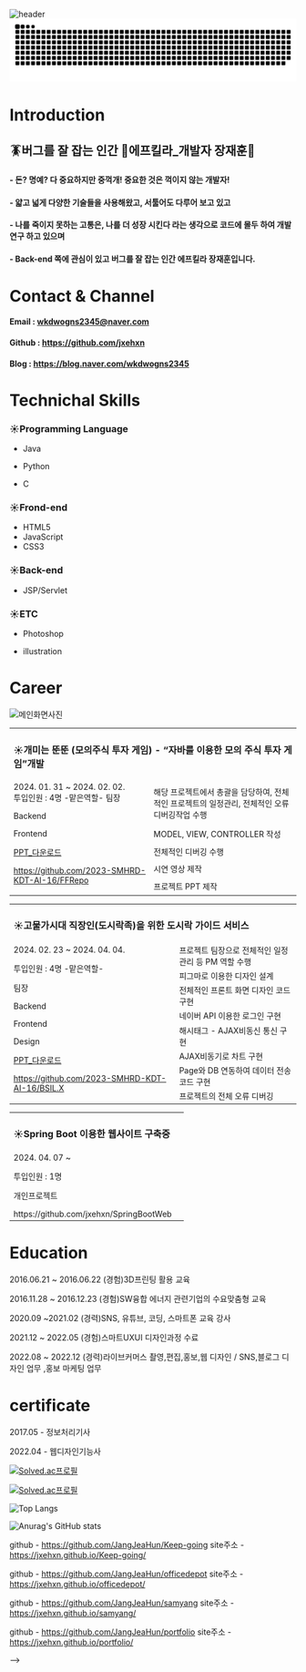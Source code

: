  ![header](https://capsule-render.vercel.app/api?type=waving&color=gradient&height=300&section=header&text=JangJeahun%20&fontSize=90&animation=blinking)
![snake gif](https://github.com/jxehxn/jxehxn/blob/output/github-contribution-grid-snake.svg)

<div align=left>
  
<h1>Introduction</h1>

  ## 🪳버그를 잘 잡는 인간 🔫에프킬라_개발자 장재훈👋 
  
  
  #### - 돈? 명예? 다 중요하지만 중꺽개! 중요한 것은 꺽이지 않는 개발자!
  
  #### - 얇고 넓게 다양한 기술들을 사용해왔고, 서툴어도 다루어 보고 있고

  #### - 나를 죽이지 못하는 고통은, 나를 더 성장 시킨다 라는 생각으로 코드에 몰두 하여 개발 연구 하고 있으며
  
  #### - Back-end 쪽에 관심이 있고 버그를 잘 잡는 인간 에프킬라 장재훈입니다.


<h1>Contact & Channel</h1>

#### Email : wkdwogns2345@naver.com
#### Github : https://github.com/jxehxn
#### Blog :  https://blog.naver.com/wkdwogns2345 

<h1>Technichal Skills</h1>

### ☀️Programming Language
  - Java

  - Python

  - C


### ☀️Frond-end
  - HTML5
  - JavaScript
  - CSS3

### ☀️Back-end
  - JSP/Servlet

### ☀️ETC
  - Photoshop

  - illustration

<h1>Career</h1>

![메인화면사진](https://github.com/jxehxn/jxehxn/assets/26495915/cf5ed74d-5d2a-496c-895e-3c33dd7cde4d)

<table>
<tr> 
 <td colspan=2>
  <h3>
   
  ☀️개미는 뚠뚠 (모의주식 투자 게임) - “자바를 이용한 모의 주식 투자 게임”개발
  </h3>
 </td>

 
</tr>

<tr>
  <td rowspan=5>
  2024. 01. 31 ~ 2024. 02. 02.
   <br>
  투입인원 : 4명
  -맡은역할-
  팀장 
   
  Backend
  
  Frontend
  

  [PPT_다운로드](https://github.com/jxehxn/jxehxn/files/14881691/_PPT_.pptx)
  
  https://github.com/2023-SMHRD-KDT-AI-16/FFRepo


 </td>
 <td>
      해당 프로젝트에서 총괄을 담당하여, 전체적인 프로젝트의 일정관리, 전체적인 오류 디버깅작업 수행
 </td>    
</tr>

<tr>
 <td>
      MODEL, VIEW, CONTROLLER 작성
 </td>    
</tr>

<tr>
 <td>
      전체적인 디버깅 수행
 </td>    
</tr>

<tr>
 <td>
      시연 영상 제작
 </td>    
</tr>

<tr>
 <td>
      프로젝트 PPT 제작
 </td>    
</tr>



<table>
<tr>
 <tr> 
 <td colspan=2>
  <h3>

  ☀️고물가시대 직장인(도시락족)을 위한 도시락 가이드 서비스
  </h3>
 </td>
 
</tr>


<tr>
  <td rowspan=9>
  2024. 02. 23 ~ 2024. 04. 04.
   
  투입인원 : 4명
  -맡은역할-
  <p>팀장</p>
   
  Backend
   
  Frontend
   
  Design
 
  [PPT_다운로드](https://github.com/jxehxn/jxehxn/files/14881697/7._.pptx)
  
   https://github.com/2023-SMHRD-KDT-AI-16/BSIL.X
 </td>
 
 <td>
      프로젝트 팀장으로 전체적인 일정 관리 등 PM 역할 수행
 </td>    
</tr>



<tr>
 <td>
      피그마로 이용한 디자인 설계
 </td>    
</tr>



<tr>
 <td>
      전체적인 프론트 화면 디자인 코드 구현
 </td>    
</tr>

<tr>
 <td>
      네이버 API 이용한 로그인 구현
 </td>    
</tr>

<tr>
 <td>
      해시태그 - AJAX비동신 통신 구현
 </td>    
</tr>

<tr>
 <td>
      AJAX비동기로 차트 구현
 </td>    
</tr>

<tr>
 <td>
      Page와 DB 연동하여 데이터 전송코드 구현
 </td>    
</tr>

<tr>
 <td>
      프로젝트의 전체 오류 디버깅
 </td>    
</tr>




</table>

<table>
<tr>
 <tr> 
 <td colspan=2>
  <h3>

  ☀️Spring Boot 이용한 웹사이트 구축중
  </h3>
 </td>
 
</tr>


<tr>
  <td rowspan=9>
  2024. 04. 07 ~ 
   
  투입인원 : 1명
  <p>개인프로젝트</p>
  https://github.com/jxehxn/SpringBootWeb
 </td>
 
 <td>
     
 </td>    
</tr>



<tr>
 <td>
    
 </td>    
</tr>



<tr>
 <td>
      
 </td>    
</tr>

<tr>
 <td>
     
 </td>    
</tr>

<tr>
 <td>
     
 </td>    
</tr>

<tr>
 <td>
      
 </td>    
</tr>

<tr>
 <td>
    
</tr>

<tr>
 <td>
     
 </td>    
</tr>




</table>

<h1>Education</h1>   

2016.06.21 ~ 2016.06.22
(경험)3D프린팅 활용 교육

2016.11.28 ~ 2016.12.23
(경험)SW융합 에너지 관련기업의 수요맞춤형 교육

2020.09 ~2021.02
(경력)SNS, 유튜브, 코딩, 스마트폰 교육 강사

2021.12 ~ 2022.05
(경험)스마트UXUI 디자인과정 수료

2022.08 ~ 2022.12
(경력)라이브커머스 촬영,편집,홍보,웹 디자인  / SNS,블로그 디자인 업무 ,홍보 마케팅 업무





<h1>certificate</h1>  

2017.05 - 정보처리기사

2022.04 - 웹디자인기능사


</div>



<div>



[![Solved.ac프로필](http://mazassumnida.wtf/api/mini/generate_badge?boj=luvsoul)](https://solved.ac/luvsoul)

[![Solved.ac프로필](http://mazassumnida.wtf/api/v2/generate_badge?boj=luvsoul)](https://solved.ac/luvsoul)

![Top Langs](https://github-readme-stats.vercel.app/api/top-langs/?username=jxehxn&layout=compact)

![Anurag's GitHub stats](https://github-readme-stats.vercel.app/api?username=jxehxn&show_icons=true&theme=dark)



github - https://github.com/JangJeaHun/Keep-going
site주소 - https://jxehxn.github.io/Keep-going/

github - https://github.com/JangJeaHun/officedepot
site주소 - https://jxehxn.github.io/officedepot/

github - https://github.com/JangJeaHun/samyang
site주소 - https://jxehxn.github.io/samyang/

github - https://github.com/JangJeaHun/portfolio
site주소 - https://jxehxn.github.io/portfolio/

-->
</div>
